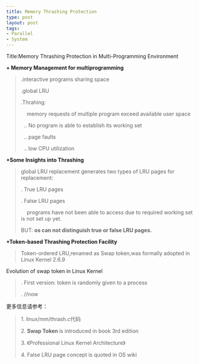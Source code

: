 ```yaml
--- 
title: Memory Thrashing Protection
type: post
layout: post
tags: 
- Parallel
- System
---
```

<p>Title:Memory Thrashing Protection in Multi-Programming Environment</p> <p><strong>+ Memory Management for multiprogramming</strong></p> <blockquote> <p>.interactive programs sharing space</p> <p>.global LRU</p> <p>.Thrahing: </p> <p>    memory requests of multiple program exceed available user space</p> <p>  .. No program is able to establish its working set</p> <p>  .. page faults</p> <p>  .. low CPU utilization</p></blockquote> <p><strong>+Some Insights into Thrashing</strong></p> <blockquote> <p>global LRU replacement generates two types of LRU pages for replacement:</p> <p>. True LRU pages</p> <p>. False LRU pages</p> <p>    programs have not been able to access due to required working set is not set up yet.</p> <p>BUT: <strong>os can not distinguish true or false LRU pages.</strong></p></blockquote> <p><strong>+Token-based Thrashing Protection Facility</strong></p> <blockquote> <p>Token-ordered LRU,renamed as Swap token,was formally adopted in Linux Kernel 2.6.9</p></blockquote> <p>Evolution of swap token in Linux Kernel</p> <blockquote> <p>. First version: token is randomly given to a process</p> <p>. //now </p></blockquote> <p>更多信息请参考：</p> <blockquote> <p>1. linux/mm/thrash.c代码</p> <p>2. <strong>Swap Token </strong>is introduced in book <Understanding Linux Kernel> 3rd edition</p> <p>3. 《Professional Linux Kernel Architecture》</p> <p>4. False LRU page concept is quoted in OS wiki</p></blockquote>
